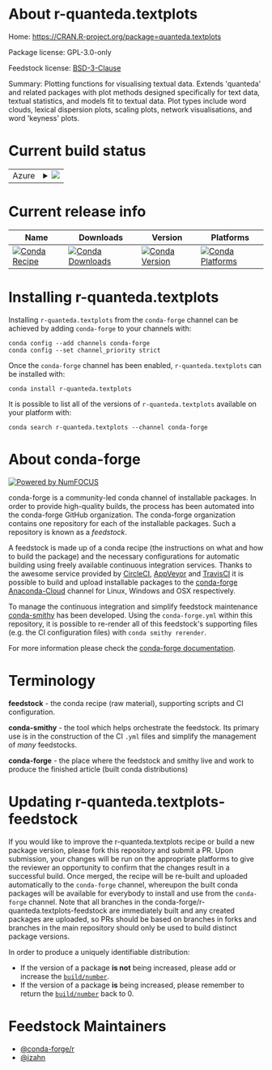 About r-quanteda.textplots
==========================

Home: https://CRAN.R-project.org/package=quanteda.textplots

Package license: GPL-3.0-only

Feedstock license: [BSD-3-Clause](https://github.com/conda-forge/r-quanteda.textplots-feedstock/blob/master/LICENSE.txt)

Summary: Plotting functions for visualising textual data.  Extends 'quanteda' and related packages with plot methods designed specifically for text data, textual statistics, and models fit to textual data. Plot types include word clouds, lexical dispersion plots, scaling plots, network visualisations, and word 'keyness' plots.

Current build status
====================


<table>
    
  <tr>
    <td>Azure</td>
    <td>
      <details>
        <summary>
          <a href="https://dev.azure.com/conda-forge/feedstock-builds/_build/latest?definitionId=12639&branchName=master">
            <img src="https://dev.azure.com/conda-forge/feedstock-builds/_apis/build/status/r-quanteda.textplots-feedstock?branchName=master">
          </a>
        </summary>
        <table>
          <thead><tr><th>Variant</th><th>Status</th></tr></thead>
          <tbody><tr>
              <td>linux_64_r_base4.0</td>
              <td>
                <a href="https://dev.azure.com/conda-forge/feedstock-builds/_build/latest?definitionId=12639&branchName=master">
                  <img src="https://dev.azure.com/conda-forge/feedstock-builds/_apis/build/status/r-quanteda.textplots-feedstock?branchName=master&jobName=linux&configuration=linux_64_r_base4.0" alt="variant">
                </a>
              </td>
            </tr><tr>
              <td>linux_64_r_base4.1</td>
              <td>
                <a href="https://dev.azure.com/conda-forge/feedstock-builds/_build/latest?definitionId=12639&branchName=master">
                  <img src="https://dev.azure.com/conda-forge/feedstock-builds/_apis/build/status/r-quanteda.textplots-feedstock?branchName=master&jobName=linux&configuration=linux_64_r_base4.1" alt="variant">
                </a>
              </td>
            </tr><tr>
              <td>osx_64_r_base4.0</td>
              <td>
                <a href="https://dev.azure.com/conda-forge/feedstock-builds/_build/latest?definitionId=12639&branchName=master">
                  <img src="https://dev.azure.com/conda-forge/feedstock-builds/_apis/build/status/r-quanteda.textplots-feedstock?branchName=master&jobName=osx&configuration=osx_64_r_base4.0" alt="variant">
                </a>
              </td>
            </tr><tr>
              <td>osx_64_r_base4.1</td>
              <td>
                <a href="https://dev.azure.com/conda-forge/feedstock-builds/_build/latest?definitionId=12639&branchName=master">
                  <img src="https://dev.azure.com/conda-forge/feedstock-builds/_apis/build/status/r-quanteda.textplots-feedstock?branchName=master&jobName=osx&configuration=osx_64_r_base4.1" alt="variant">
                </a>
              </td>
            </tr>
          </tbody>
        </table>
      </details>
    </td>
  </tr>
</table>

Current release info
====================

| Name | Downloads | Version | Platforms |
| --- | --- | --- | --- |
| [![Conda Recipe](https://img.shields.io/badge/recipe-r--quanteda.textplots-green.svg)](https://anaconda.org/conda-forge/r-quanteda.textplots) | [![Conda Downloads](https://img.shields.io/conda/dn/conda-forge/r-quanteda.textplots.svg)](https://anaconda.org/conda-forge/r-quanteda.textplots) | [![Conda Version](https://img.shields.io/conda/vn/conda-forge/r-quanteda.textplots.svg)](https://anaconda.org/conda-forge/r-quanteda.textplots) | [![Conda Platforms](https://img.shields.io/conda/pn/conda-forge/r-quanteda.textplots.svg)](https://anaconda.org/conda-forge/r-quanteda.textplots) |

Installing r-quanteda.textplots
===============================

Installing `r-quanteda.textplots` from the `conda-forge` channel can be achieved by adding `conda-forge` to your channels with:

```
conda config --add channels conda-forge
conda config --set channel_priority strict
```

Once the `conda-forge` channel has been enabled, `r-quanteda.textplots` can be installed with:

```
conda install r-quanteda.textplots
```

It is possible to list all of the versions of `r-quanteda.textplots` available on your platform with:

```
conda search r-quanteda.textplots --channel conda-forge
```


About conda-forge
=================

[![Powered by NumFOCUS](https://img.shields.io/badge/powered%20by-NumFOCUS-orange.svg?style=flat&colorA=E1523D&colorB=007D8A)](http://numfocus.org)

conda-forge is a community-led conda channel of installable packages.
In order to provide high-quality builds, the process has been automated into the
conda-forge GitHub organization. The conda-forge organization contains one repository
for each of the installable packages. Such a repository is known as a *feedstock*.

A feedstock is made up of a conda recipe (the instructions on what and how to build
the package) and the necessary configurations for automatic building using freely
available continuous integration services. Thanks to the awesome service provided by
[CircleCI](https://circleci.com/), [AppVeyor](https://www.appveyor.com/)
and [TravisCI](https://travis-ci.com/) it is possible to build and upload installable
packages to the [conda-forge](https://anaconda.org/conda-forge)
[Anaconda-Cloud](https://anaconda.org/) channel for Linux, Windows and OSX respectively.

To manage the continuous integration and simplify feedstock maintenance
[conda-smithy](https://github.com/conda-forge/conda-smithy) has been developed.
Using the ``conda-forge.yml`` within this repository, it is possible to re-render all of
this feedstock's supporting files (e.g. the CI configuration files) with ``conda smithy rerender``.

For more information please check the [conda-forge documentation](https://conda-forge.org/docs/).

Terminology
===========

**feedstock** - the conda recipe (raw material), supporting scripts and CI configuration.

**conda-smithy** - the tool which helps orchestrate the feedstock.
                   Its primary use is in the construction of the CI ``.yml`` files
                   and simplify the management of *many* feedstocks.

**conda-forge** - the place where the feedstock and smithy live and work to
                  produce the finished article (built conda distributions)


Updating r-quanteda.textplots-feedstock
=======================================

If you would like to improve the r-quanteda.textplots recipe or build a new
package version, please fork this repository and submit a PR. Upon submission,
your changes will be run on the appropriate platforms to give the reviewer an
opportunity to confirm that the changes result in a successful build. Once
merged, the recipe will be re-built and uploaded automatically to the
`conda-forge` channel, whereupon the built conda packages will be available for
everybody to install and use from the `conda-forge` channel.
Note that all branches in the conda-forge/r-quanteda.textplots-feedstock are
immediately built and any created packages are uploaded, so PRs should be based
on branches in forks and branches in the main repository should only be used to
build distinct package versions.

In order to produce a uniquely identifiable distribution:
 * If the version of a package **is not** being increased, please add or increase
   the [``build/number``](https://docs.conda.io/projects/conda-build/en/latest/resources/define-metadata.html#build-number-and-string).
 * If the version of a package **is** being increased, please remember to return
   the [``build/number``](https://docs.conda.io/projects/conda-build/en/latest/resources/define-metadata.html#build-number-and-string)
   back to 0.

Feedstock Maintainers
=====================

* [@conda-forge/r](https://github.com/conda-forge/r/)
* [@izahn](https://github.com/izahn/)


